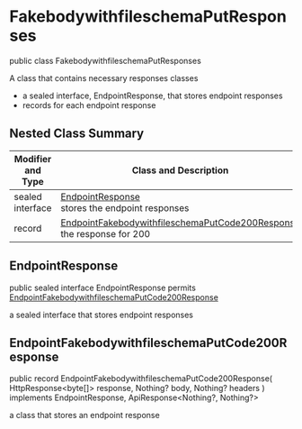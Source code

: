 # FakebodywithfileschemaPutResponses

public class FakebodywithfileschemaPutResponses

A class that contains necessary responses classes
- a sealed interface, EndpointResponse, that stores endpoint responses
- records for each endpoint response

## Nested Class Summary
| Modifier and Type | Class and Description |
| ----------------- | --------------------- |
| sealed interface | [EndpointResponse](#endpointresponse)<br> stores the endpoint responses |
| record | [EndpointFakebodywithfileschemaPutCode200Response](#endpointfakebodywithfileschemaputcode200response)<br> the response for 200 |

## EndpointResponse
public sealed interface EndpointResponse permits<br>
[EndpointFakebodywithfileschemaPutCode200Response](#endpointfakebodywithfileschemaputcode200response)

a sealed interface that stores endpoint responses

## EndpointFakebodywithfileschemaPutCode200Response
public record EndpointFakebodywithfileschemaPutCode200Response(
    HttpResponse<byte[]> response,
    Nothing? body,
    Nothing? headers
) implements EndpointResponse, ApiResponse<Nothing?, Nothing?><br>

a class that stores an endpoint response

